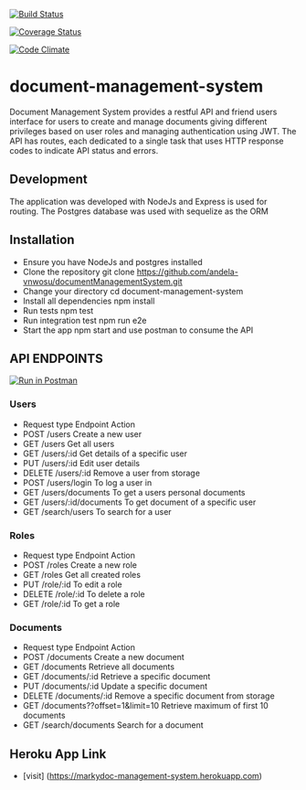 [![Build Status](https://travis-ci.org/andela-vnwosu/document-management-system.svg?branch=develop)](https://travis-ci.org/andela-vnwosu/document-management-system.svg?branch=develop)

[![Coverage Status](https://coveralls.io/repos/github/andela-vnwosu/document-management-system/badge.svg?branch=develop)](https://coveralls.io/github/andela-vnwosu/document-management-system?branch=develop)

[![Code Climate](https://codeclimate.com/github/andela-vnwosu/document-management-system/badges/gpa.svg)](https://codeclimate.com/github/andela-vnwosu/document-management-system)


# document-management-system

Document Management System provides a restful API and friend users interface for users to create and manage documents giving different privileges based on user roles and managing authentication using JWT. The API has routes, each dedicated to a single task that uses HTTP response codes to indicate API status and errors.

## Development
The application was developed with NodeJs and Express is used for routing. The Postgres database was used with sequelize as the ORM

## Installation
- Ensure you have NodeJs and postgres installed
- Clone the repository git clone https://github.com/andela-vnwosu/documentManagementSystem.git
- Change your directory cd document-management-system
- Install all dependencies npm install
- Run tests npm test
- Run integration test npm run e2e
- Start the app npm start and use postman to consume the API

## API ENDPOINTS

[![Run in Postman](https://run.pstmn.io/button.svg)](https://app.getpostman.com/run-collection/8c67c8b3b129867b7efb)

### Users

- Request type	Endpoint	Action
- POST	/users	Create a new user
- GET	/users	Get all users
- GET	/users/:id	Get details of a specific user
- PUT	/users/:id	Edit user details
- DELETE	/users/:id	Remove a user from storage
- POST	/users/login	To log a user in
- GET	/users/documents	To get a users personal documents
- GET	/users/:id/documents	To get document of a specific user
- GET /search/users  To search for a user

### Roles

- Request type	Endpoint	Action
- POST	/roles	Create a new role
- GET	/roles	Get all created roles
- PUT	/role/:id	To edit a role
- DELETE	/role/:id	To delete a role
- GET	/role/:id	To get a role

### Documents

- Request type	Endpoint	Action
- POST	/documents	Create a new document
- GET	/documents	Retrieve all documents
- GET	/documents/:id	Retrieve a specific document
- PUT	/documents/:id	Update a specific document
- DELETE	/documents/:id	Remove a specific document from storage
- GET	/documents??offset=1&limit=10	Retrieve maximum of first 10 documents
- GET /search/documents  Search for a document

## Heroku App Link

- [visit] (https://markydoc-management-system.herokuapp.com)